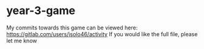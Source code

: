 # year-3-game
My commits towards this game can be viewed here: https://gitlab.com/users/jsolo46/activity
If you would like the full file, please let me know 

